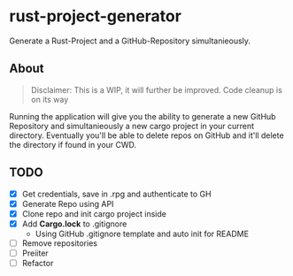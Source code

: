 # rust-project-generator

Generate a Rust-Project and a GitHub-Repository simultanieously.

## About

> Disclaimer:
> This is a WIP, it will further be improved.
> Code cleanup is on its way

Running the application will give you the ability to generate a new GitHub Repository and simultanieously a new cargo project in your current directory.
Eventually you'll be able to delete repos on GitHub and it'll delete the directory if found in your CWD.

## TODO

- [X] Get credentials, save in .rpg and authenticate to GH
- [X] Generate Repo using API
- [X] Clone repo and init cargo project inside
- [X] Add **Cargo.lock** to .gitignore 
    - Using GitHub .gitignore template and auto init for README
- [ ] Remove repositories
- [ ] Preiiter 
- [ ] Refactor
